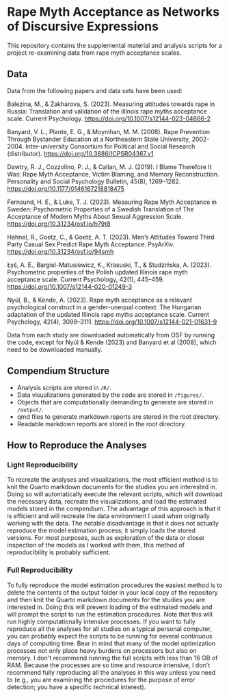 # Rape Myth Acceptance as Networks of Discursive Expressions

This repository contains the supplemental material and analysis scripts for a
project re-examining data from rape myth acceptance scales.

## Data

Data from the following papers and data sets have been used:

Balezina, M., & Zakharova, S. (2023). Measuring attitudes towards rape in
Russia: Translation and validation of the illinois rape myths acceptance scale.
Current Psychology. https://doi.org/10.1007/s12144-023-04666-2

Banyard, V. L., Plante, E. G., & Moynihan, M. M. (2008). Rape Prevention Through
Bystander Education at a Northeastern State University, 2002-2004.
Inter-university Consortium for Political and Social Research (distributor).
https://doi.org/10.3886/ICPSR04367.v1

Dawtry, R. J., Cozzolino, P. J., & Callan, M. J. (2019). I Blame Therefore It
Was: Rape Myth Acceptance, Victim Blaming, and Memory Reconstruction.
Personality and Social Psychology Bulletin, 45(8), 1269–1282.
https://doi.org/10.1177/0146167218818475

Fernsund, H. E., & Luke, T. J. (2023). Measuring Rape Myth Acceptance in Sweden:
Psychometric Properties of a Swedish Translation of The Acceptance of Modern
Myths About Sexual Aggression Scale. https://doi.org/10.31234/osf.io/h79t8

Hahnel, R., Goetz, C., & Goetz, A. T. (2023). Men’s Attitudes Toward Third Party
Casual Sex Predict Rape Myth Acceptance. PsyArXiv.
https://doi.org/10.31234/osf.io/94smh

Łyś, A. E., Bargiel-Matusiewicz, K., Krasuski, T., & Studzińska, A. (2023).
Psychometric properties of the Polish updated Illinois rape myth acceptance
scale. Current Psychology, 42(1), 445–459.
https://doi.org/10.1007/s12144-020-01249-3

Nyúl, B., & Kende, A. (2023). Rape myth acceptance as a relevant psychological
construct in a gender-unequal context: The Hungarian adaptation of the updated
Illinois rape myths acceptance scale. Current Psychology, 42(4), 3098–3111.
https://doi.org/10.1007/s12144-021-01631-9

Data from each study are downloaded automatically from OSF by running the code,
except for Nyúl & Kende (2023) and Banyard et al (2008), which need to be
downloaded manually.

## Compendium Structure

- Analysis scripts are stored in `/R/`.
- Data visualizations generated by the code are stored in `/figures/`.
- Objects that are computationally demanding to generate are stored in 
`/output/`.
- qmd files to generate markdown reports are stored in the root directory.
- Readable markdown reports are stored in the root directory.

## How to Reproduce the Analyses

### Light Reproducibility 

To recreate the analyses and visualizations, the most efficient method is to
knit the Quarto markdown documents for the studies you are interested in. Doing
so will automatically execute the relevant scripts, which will download the
necessary data, recreate the visualizations, and load the estimated models
stored in the compendium. The advantage of this approach is that it is efficient
and will recreate the data environment I used when originally working with the
data. The notable disadvantage is that it does not actually reproduce the model
estimation process; it simply loads the stored versions. For most purposes, such
as exploration of the data or closer inspection of the models as I worked with
them, this method of reproducibility is probably sufficient.

### Full Reproducibility

To fully reproduce the model estimation procedures the easiest method is to
delete the contents of the output folder in your local copy of the repository
and then knit the Quarto markdown documents for the studies you are interested
in. Doing this will prevent loading of the estimated models and will prompt the
script to run the estimation procedures. Note that this will run highly
computationally intensive processes. If you want to fully reproduce all the
analyses for all studies on a typical personal computer, you can probably expect
the scripts to be running for several continuous days of computing time. Bear in
mind that many of the model optimization processes not only place heavy burdens
on processors but also on memory. I don't recommend running the full scripts
with less than 16 GB of RAM. Because the processes are so time and resource
intensive, I don't recommend fully reproducing all the analyses in this way
unless you need to (e.g., you are examining the procedures for the purpose of
error detection; you have a specific technical interest).